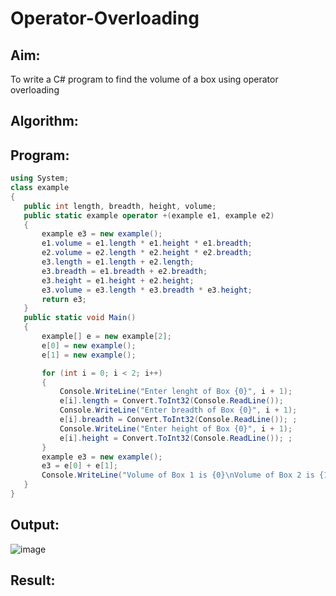 # Operator-Overloading

## Aim:
 To write a C# program to find the volume of a box using operator overloading
 
 ## Algorithm:
 
 
 
 ## Program:
 ```c#
 using System;
class example
{
    public int length, breadth, height, volume;
    public static example operator +(example e1, example e2)
    {
        example e3 = new example();
        e1.volume = e1.length * e1.height * e1.breadth;
        e2.volume = e2.length * e2.height * e2.breadth;
        e3.length = e1.length + e2.length;
        e3.breadth = e1.breadth + e2.breadth;
        e3.height = e1.height + e2.height;
        e3.volume = e3.length * e3.breadth * e3.height;
        return e3;
    }
    public static void Main()
    {
        example[] e = new example[2];
        e[0] = new example();
        e[1] = new example();

        for (int i = 0; i < 2; i++)
        {
            Console.WriteLine("Enter lenght of Box {0}", i + 1);
            e[i].length = Convert.ToInt32(Console.ReadLine());
            Console.WriteLine("Enter breadth of Box {0}", i + 1);
            e[i].breadth = Convert.ToInt32(Console.ReadLine()); ;
            Console.WriteLine("Enter height of Box {0}", i + 1);
            e[i].height = Convert.ToInt32(Console.ReadLine()); ;
        }
        example e3 = new example();
        e3 = e[0] + e[1];
        Console.WriteLine("Volume of Box 1 is {0}\nVolume of Box 2 is {1}\nVolume of Box 3 is {2}", e[0].volume, e[1].volume, e3.volume);
    }
}
 ```
 
 ## Output:
 ![image](https://user-images.githubusercontent.com/75235488/170663961-470b3e73-2411-4da8-8f21-5bfd3ac1abf4.png)

 
 ## Result:
